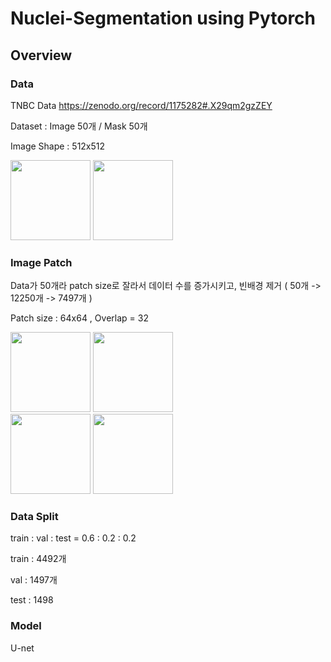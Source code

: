 # Nuclei-Segmentation using Pytorch

## Overview

### Data 
TNBC Data https://zenodo.org/record/1175282#.X29qm2gzZEY 


Dataset : Image 50개 / Mask 50개 

Image Shape : 512x512 

<div>
<img width='128' src='https://user-images.githubusercontent.com/52492949/96067497-d4254500-0ed4-11eb-8a41-9cd7717efb13.png'>
<img width='128' src='https://user-images.githubusercontent.com/52492949/96067543-eef7b980-0ed4-11eb-8cda-e46c83e94371.png'>
</div>

### Image Patch 
Data가 50개라 patch size로 잘라서 데이터 수를 증가시키고, 빈배경 제거 ( 50개 -> 12250개 -> 7497개 )

Patch size : 64x64 , Overlap = 32

<div>
<img width='128' src='https://user-images.githubusercontent.com/52492949/96068639-76dec300-0ed7-11eb-9acf-a874dac0be29.png'>
<img width='128' src='https://user-images.githubusercontent.com/52492949/96068668-85c57580-0ed7-11eb-99ad-21cde23fb17a.png'>
</div>

<div>
<img width='128' src='https://user-images.githubusercontent.com/52492949/96068674-89f19300-0ed7-11eb-8631-eacb26765cf8.png'>
<img width='128' src='https://user-images.githubusercontent.com/52492949/96068653-7d6d3a80-0ed7-11eb-9930-e9bf2e42ef7c.png'>
</div>

### Data Split 
train : val : test = 0.6 : 0.2 : 0.2 

train : 4492개

val : 1497개

test : 1498

### Model 

U-net 
